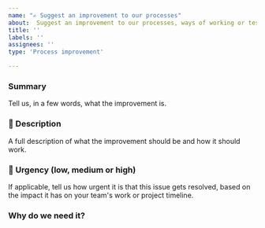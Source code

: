 ```yaml
---
name: "✍️ Suggest an improvement to our processes"
about:  Suggest an improvement to our processes, ways of working or testing function.
title: ''
labels: ''
assignees: ''
type: 'Process improvement'

---
```


### Summary
Tell us, in a few words, what the improvement is. 

### 💬 Description 
A full description of what the improvement should be and how it should work. 

### 🚨 Urgency (low, medium or high)
If applicable, tell us how urgent it is that this issue gets resolved, based on the impact it has on your team's work or project timeline.

<!--
- Low = Does not have significant impact and can be addressed at a convenient time without causing delays.
- Medium = Has moderate impact and should be addressed soon to avoid potential delays or complications.
- High = A critical issue which has significant impact and needs immediate attention to prevent major delays or blockers.
-->

### Why do we need it? 